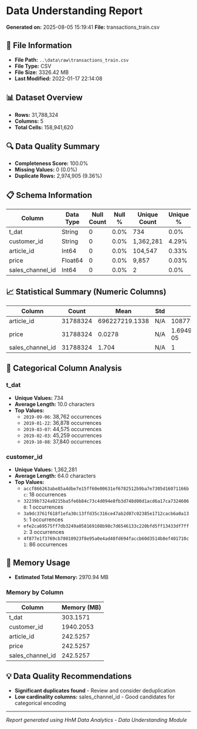 # Data Understanding Report
**Generated on:** 2025-08-05 15:19:41
**File:** transactions_train.csv

## 📄 File Information
- **File Path:** `..\data\raw\transactions_train.csv`
- **File Type:** CSV
- **File Size:** 3326.42 MB
- **Last Modified:** 2022-01-17 22:14:08

## 📊 Dataset Overview
- **Rows:** 31,788,324
- **Columns:** 5
- **Total Cells:** 158,941,620

## 🔍 Data Quality Summary
- **Completeness Score:** 100.0%
- **Missing Values:** 0 (0.0%)
- **Duplicate Rows:** 2,974,905 (9.36%)

## 📋 Schema Information
| Column | Data Type | Null Count | Null % | Unique Count | Unique % |
|--------|-----------|------------|---------|--------------|----------|
| t_dat | String | 0 | 0.0% | 734 | 0.0% |
| customer_id | String | 0 | 0.0% | 1,362,281 | 4.29% |
| article_id | Int64 | 0 | 0.0% | 104,547 | 0.33% |
| price | Float64 | 0 | 0.0% | 9,857 | 0.03% |
| sales_channel_id | Int64 | 0 | 0.0% | 2 | 0.0% |

## 📈 Statistical Summary (Numeric Columns)
| Column | Count | Mean | Std | Min | 25% | 50% | 75% | Max |
|--------|-------|------|-----|-----|-----|-----|-----|-----|
| article_id | 31788324 | 696227219.1338 | N/A | 108775015 | N/A | N/A | N/A | 956217002 |
| price | 31788324 | 0.0278 | N/A | 1.694915254237288e-05 | N/A | N/A | N/A | 0.5915254237288136 |
| sales_channel_id | 31788324 | 1.704 | N/A | 1 | N/A | N/A | N/A | 2 |

## 📝 Categorical Column Analysis
### t_dat
- **Unique Values:** 734
- **Average Length:** 10.0 characters
- **Top Values:**
  - `2019-09-06`: 38,762 occurrences
  - `2019-01-22`: 36,878 occurrences
  - `2019-03-07`: 44,575 occurrences
  - `2019-02-03`: 45,259 occurrences
  - `2019-10-08`: 37,840 occurrences

### customer_id
- **Unique Values:** 1,362,281
- **Average Length:** 64.0 characters
- **Top Values:**
  - `accf866263abe85a4dbe7e15ff60e00631ef6782512b9ba7e7305d16071166bc`: 18 occurrences
  - `32239b7324a9215ba5fe6b84c73c4d094e8fb3d748d00d1acd6a17ca73246060`: 1 occurrences
  - `3a9dc3761f618f1efa30c13ffd35c316ce47ab2d07c02385e1712cacb6a0a135`: 1 occurrences
  - `efe2ca69575ff7db3249a058169108b98c7d6546133c220bfd5ff13433df7ff2`: 3 occurrences
  - `4f877e1f3769cb78010923f8e95a0e4ad48fd694faccb60d3514b8ef401710c1`: 86 occurrences

## 💾 Memory Usage
- **Estimated Total Memory:** 2970.94 MB

### Memory by Column
| Column | Memory (MB) |
|--------|-------------|
| t_dat | 303.1571 |
| customer_id | 1940.2053 |
| article_id | 242.5257 |
| price | 242.5257 |
| sales_channel_id | 242.5257 |

## 💡 Data Quality Recommendations
- **Significant duplicates found** - Review and consider deduplication
- **Low cardinality columns:** sales_channel_id - Good candidates for categorical encoding

---
*Report generated using HnM Data Analytics - Data Understanding Module*